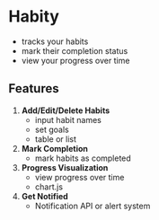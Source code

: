 # Habity

- tracks your habits
- mark their completion status
- view your progress over time

## Features
1. **Add/Edit/Delete Habits**
    - input habit names
    - set goals
    - table or list
2. **Mark Completion**
    - mark habits as completed
3. **Progress Visualization**
    - view progress over time
    - chart.js
4. **Get Notified**
    - Notification API or alert system